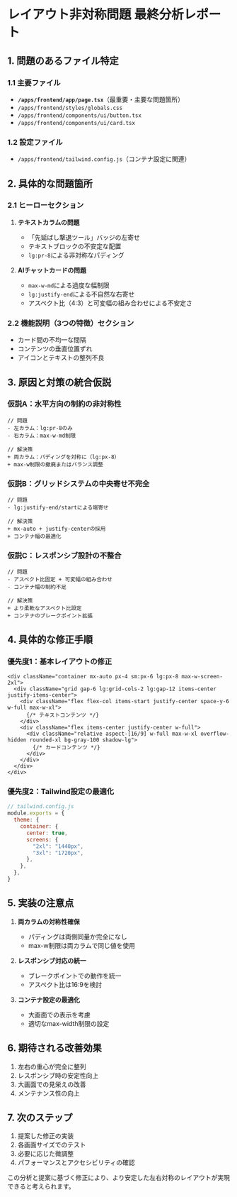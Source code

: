 # レイアウト非対称問題 最終分析レポート

## 1. 問題のあるファイル特定

### 1.1 主要ファイル
- **`/apps/frontend/app/page.tsx`**（最重要・主要な問題箇所）
- `/apps/frontend/styles/globals.css`
- `/apps/frontend/components/ui/button.tsx`
- `/apps/frontend/components/ui/card.tsx`

### 1.2 設定ファイル
- `/apps/frontend/tailwind.config.js`（コンテナ設定に関連）

## 2. 具体的な問題箇所

### 2.1 ヒーローセクション
1. **テキストカラムの問題**
   - 「先延ばし撃退ツール」バッジの左寄せ
   - テキストブロックの不安定な配置
   - `lg:pr-8`による非対称なパディング

2. **AIチャットカードの問題**
   - `max-w-md`による過度な幅制限
   - `lg:justify-end`による不自然な右寄せ
   - アスペクト比（4:3）と可変幅の組み合わせによる不安定さ

### 2.2 機能説明（3つの特徴）セクション
- カード間の不均一な間隔
- コンテンツの垂直位置ずれ
- アイコンとテキストの整列不良

## 3. 原因と対策の統合仮説

### 仮説A：水平方向の制約の非対称性
```tsx
// 問題
- 左カラム：lg:pr-8のみ
- 右カラム：max-w-md制限

// 解決策
+ 両カラム：パディングを対称に（lg:px-8）
+ max-w制限の撤廃またはバランス調整
```

### 仮説B：グリッドシステムの中央寄せ不完全
```tsx
// 問題
- lg:justify-end/startによる端寄せ

// 解決策
+ mx-auto + justify-centerの採用
+ コンテナ幅の最適化
```

### 仮説C：レスポンシブ設計の不整合
```tsx
// 問題
- アスペクト比固定 + 可変幅の組み合わせ
- コンテナ幅の制約不足

// 解決策
+ より柔軟なアスペクト比設定
+ コンテナのブレークポイント拡張
```

## 4. 具体的な修正手順

### 優先度1：基本レイアウトの修正
```tsx
<div className="container mx-auto px-4 sm:px-6 lg:px-8 max-w-screen-2xl">
  <div className="grid gap-6 lg:grid-cols-2 lg:gap-12 items-center justify-items-center">
    <div className="flex flex-col items-start justify-center space-y-6 w-full max-w-xl">
      {/* テキストコンテンツ */}
    </div>
    <div className="flex items-center justify-center w-full">
      <div className="relative aspect-[16/9] w-full max-w-xl overflow-hidden rounded-xl bg-gray-100 shadow-lg">
        {/* カードコンテンツ */}
      </div>
    </div>
  </div>
</div>
```

### 優先度2：Tailwind設定の最適化
```js
// tailwind.config.js
module.exports = {
  theme: {
    container: {
      center: true,
      screens: {
        "2xl": "1440px",
        "3xl": "1720px",
      },
    },
  },
}
```

## 5. 実装の注意点

1. **両カラムの対称性確保**
   - パディングは両側同量か完全になし
   - max-w制限は両カラムで同じ値を使用

2. **レスポンシブ対応の統一**
   - ブレークポイントでの動作を統一
   - アスペクト比は16:9を検討

3. **コンテナ設定の最適化**
   - 大画面での表示を考慮
   - 適切なmax-width制限の設定

## 6. 期待される改善効果

1. 左右の重心が完全に整列
2. レスポンシブ時の安定性向上
3. 大画面での見栄えの改善
4. メンテナンス性の向上

## 7. 次のステップ

1. 提案した修正の実装
2. 各画面サイズでのテスト
3. 必要に応じた微調整
4. パフォーマンスとアクセシビリティの確認

この分析と提案に基づく修正により、より安定した左右対称のレイアウトが実現できると考えられます。
